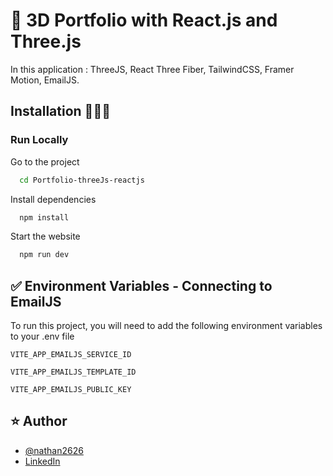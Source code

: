 
#  🚀 3D Portfolio with React.js and Three.js

In this application : ThreeJS, React Three Fiber, TailwindCSS, Framer Motion, EmailJS.

## Installation 🧑🏻‍💻


### Run Locally

Go to the project 

```bash
  cd Portfolio-threeJs-reactjs
```

Install dependencies

```bash
  npm install
```

Start the website

```bash
  npm run dev
```


## ✅ Environment Variables - Connecting to EmailJS

To run this project, you will need to add the following environment variables to your .env file

`VITE_APP_EMAILJS_SERVICE_ID`

`VITE_APP_EMAILJS_TEMPLATE_ID`

`VITE_APP_EMAILJS_PUBLIC_KEY`
## ⭐️ Author

- [@nathan2626](https://github.com/nathan2626)
- [LinkedIn](https://www.linkedin.com/in/nathan-journo/)



